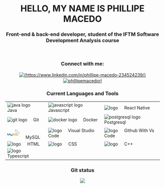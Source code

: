 <h1 align="center">HELLO, MY NAME IS PHILLIPE MACEDO</h1>

<h3 align="center">Front-end & back-end developer, student of the IFTM Software Development Analysis course</h3>
<img align="center" src="https://github-readme-stats.vercel.app/api?username=Phillipe17Macedo&show_icons=true&theme=radical" alt="">
<h3 align="center"><b>Connect with me:</b></h3>
<p align="center">
<a href="https://www.linkedin.com/in/phillipe-macedo-234524239/" target="blank">
<img align="center" src="https://raw.githubusercontent.com/rahuldkjain/github-profile-readme-generator/master/src/images/icons/Social/linked-in-alt.svg" alt="(https://www.linkedin.com/in/phillipe-macedo-234524239/)" height="30" width="40"/>
</a>
<a href="https://www.instagram.com/phillipemacedorl/" target="blank">
  <img align="center" src="https://raw.githubusercontent.com/rahuldkjain/github-profile-readme-generator/master/src/images/icons/Social/instagram.svg" alt="phillipemacedorl" height="30" width="40"/>
</a>
</p>
<div align="center">
  <h3>Current Languages and Tools</h3>
<table>
  <tbody>
    <tr>
      <td>
        <img
          src="https://cdn.jsdelivr.net/gh/devicons/devicon/icons/java/java-original.svg"
          height="40"
          alt="java logo"
        />
        <img width="12" /> Java
      </td>
      <td>
        <img
          src="https://cdn.jsdelivr.net/gh/devicons/devicon/icons/javascript/javascript-original.svg"
          height="40"
          alt="javascript logo"
        />
        <img width="12" /> Javascript
      </td>
      <td>
        <img
          src="https://cdn.jsdelivr.net/gh/devicons/devicon@latest/icons/react/react-original.svg"
          height="41"
          alt="logo"
        />
        <img width="13" /> React Native
      </td>
    <tr>
      <td>
        <img
          src="https://cdn.jsdelivr.net/gh/devicons/devicon/icons/git/git-original.svg"
          height="40"
          alt="git logo"
        />
        <img width="12" /> Git
      </td>
      <td>
        <img
          src="https://cdn.jsdelivr.net/gh/devicons/devicon/icons/docker/docker-original.svg"
          height="40"
          alt="docker logo"
        />
        <img width="12" /> Docker
      </td>
      <td>
        <img
          src="https://cdn.jsdelivr.net/gh/devicons/devicon/icons/postgresql/postgresql-original.svg"
          height="40"
          alt="postgresql logo"
        />
        <img width="12" /> Postgresql
      </td>
    </tr>
    <tr>
      <td>
        <img
          src="https://raw.githubusercontent.com/devicons/devicon/master/icons/mysql/mysql-original-wordmark.svg"
          alt="mysql"
          width="40"
          height="40"
        />
        <img width="12" /> MySQL
      </td>
      <td>
        <img
          src="https://cdn.simpleicons.org/visualstudiocode/007ACC"
          height="40"
          alt="logo"
        />
        <img width="12" /> Visual Studio Code
      </td>
      <td>
        <img
          src="https://cdn.jsdelivr.net/gh/devicons/devicon@latest/icons/githubcodespaces/githubcodespaces-original.svg"
          height="41"
          alt="logo"
        />
        <img width="13" /> Github With Vs Code
      </td>
    </tr>
    <tr>
      <td>
        <img
          src="https://cdn.jsdelivr.net/gh/devicons/devicon@latest/icons/html5/html5-original.svg"
          height="41"
          alt="logo"
        />
        <img width="13" /> HTML
      </td>
      <td>
        <img src="https://cdn.jsdelivr.net/gh/devicons/devicon@latest/icons/css3/css3-original.svg"
          height="41"
          alt="logo"
        />
        <img width="13" /> CSS
      </td>
      <td>
        <img src="https://cdn.jsdelivr.net/gh/devicons/devicon@latest/icons/cplusplus/cplusplus-original.svg"
          height="41"
          alt="logo"
        />
        <img width="13" /> C++
      </td>
    </tr>
    <tr>
      <td>
        <img src="https://cdn.jsdelivr.net/gh/devicons/devicon@latest/icons/typescript/typescript-original.svg"
          height="41"
          alt="logo"
        />
        <img width="13"/> Typescript
      </td>
    </tr>
  </tbody>
</table>
</div>
<div align="center">
<h3>Git status</h3>
<a href="[https://github.com/Phillipe17Macedo]"></a>
<img loading="lazy" height="180em" src="https://github-readme-stats.vercel.app/api/top-langs/?username=Phillipe17Macedo&layout=compact&langs_count=7&theme=dracula"/></a> </p>
</div>
